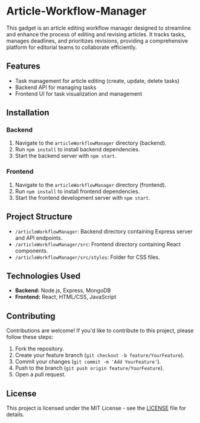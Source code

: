 # Article-Workflow-Manager
This gadget is an article editing workflow manager designed to streamline and enhance the process of editing and revising articles. It tracks tasks, manages deadlines, and prioritizes revisions, providing a comprehensive platform for editorial teams to collaborate efficiently.

## Features

- Task management for article editing (create, update, delete tasks)
- Backend API for managing tasks
- Frontend UI for task visualization and management

## Installation

### Backend

1. Navigate to the `articleWorkflowManager` directory (backend).
2. Run `npm install` to install backend dependencies.
3. Start the backend server with `npm start`.

### Frontend

1. Navigate to the `articleWorkflowManager` directory (frontend).
2. Run `npm install` to install frontend dependencies.
3. Start the frontend development server with `npm start`.

## Project Structure

- `/articleWorkflowManager`: Backend directory containing Express server and API endpoints.
- `/articleWorkflowManager/src`: Frontend directory containing React components.
- `/articleWorkflowManager/src/styles`: Folder for CSS files.

## Technologies Used

- **Backend:** Node.js, Express, MongoDB
- **Frontend:** React, HTML/CSS, JavaScript

## Contributing

Contributions are welcome! If you'd like to contribute to this project, please follow these steps:
1. Fork the repository.
2. Create your feature branch (`git checkout -b feature/YourFeature`).
3. Commit your changes (`git commit -m 'Add YourFeature'`).
4. Push to the branch (`git push origin feature/YourFeature`).
5. Open a pull request.

## License

This project is licensed under the MIT License - see the <a href="https://shorturl.at/kvDWZ">LICENSE</a> file for details.
